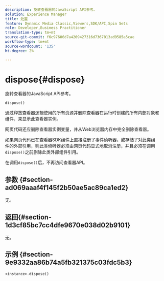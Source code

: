 ```yaml
---
description: 旋转查看器的JavaScript API参考。
solution: Experience Manager
title: 处置
feature: Dynamic Media Classic,Viewers,SDK/API,Spin Sets
role: Developer,Business Practitioner
translation-type: tm+mt
source-git-commit: f6c97606d7a4209427316d7367013ad9585a5cae
workflow-type: tm+mt
source-wordcount: '135'
ht-degree: 2%

---
```



# dispose{#dispose}

旋转查看器的JavaScript API参考。

`dispose()`

通过释放查看器逻辑使用的所有资源并删除查看器在运行时创建的所有内部对象和组件，来显示此查看器实例。

网页代码还应删除查看器实例变量，并从Web浏览器内存中完全删除查看器。

如果网页代码已在查看器SDK组件上直接注册了事件侦听器，或存储了对此类组件的外部引用，则此类侦听器必须由网页代码显式地取消注册，并且必须在调用`dispose()`之前删除此类外部组件引用。

在调用`dispose()`后，不再访问查看器API。

## 参数 {#section-ad069aaaf4f145f2b50ae5ac89ca1ed2}

无。

## 返回{#section-1d3cf85bc7cc4dfe9670e038d02b9101}

无。

## 示例 {#section-9e9332aa86b74a5fb321375c03fdc5b3}

```
<instance>.dispose()
```

